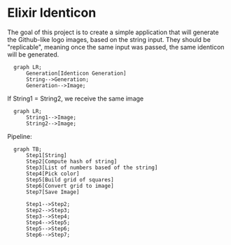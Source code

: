 # Elixir Identicon

The goal of this project is to create a simple application that will generate the Github-like logo images, based on the string input. They should be "replicable", meaning once the same input was passed, the same identicon will be generated.

```mermaid
  graph LR;
      Generation[Identicon Generation]
      String-->Generation;
      Generation-->Image;
```

If String1 = String2, we receive the same image

```mermaid
  graph LR;
      String1-->Image;
      String2-->Image;
```

Pipeline:

```mermaid
  graph TB;
      Step1[String]
      Step2[Compute hash of string]
      Step3[List of numbers based of the string]
      Step4[Pick color]
      Step5[Build grid of squares]
      Step6[Convert grid to image]
      Step7[Save Image]

      Step1-->Step2;
      Step2-->Step3;
      Step3-->Step4;
      Step4-->Step5;
      Step5-->Step6;
      Step6-->Step7;
```
